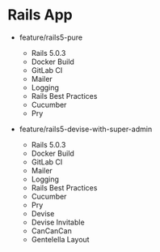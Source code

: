 # Rails App

- feature/rails5-pure

  - Rails 5.0.3
  - Docker Build
  - GitLab CI
  - Mailer
  - Logging
  - Rails Best Practices
  - Cucumber
  - Pry
  
- feature/rails5-devise-with-super-admin

  - Rails 5.0.3
  - Docker Build
  - GitLab CI
  - Mailer
  - Logging
  - Rails Best Practices
  - Cucumber
  - Pry
  - Devise
  - Devise Invitable
  - CanCanCan
  - Gentelella Layout